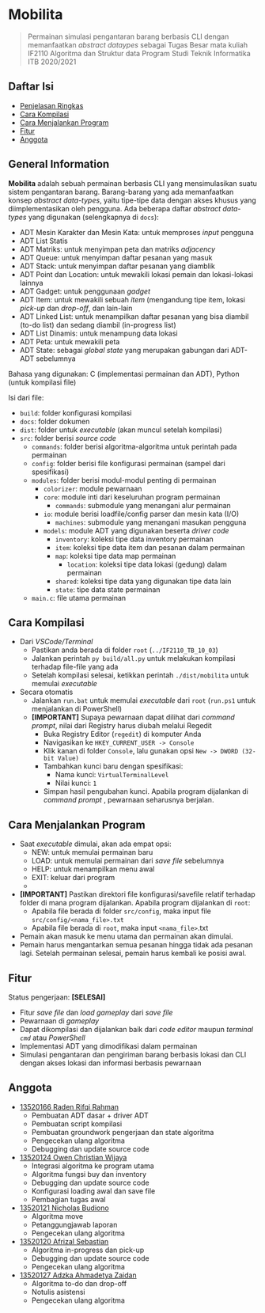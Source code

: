 # Mobilita
> Permainan simulasi pengantaran barang berbasis CLI dengan memanfaatkan _abstract dataypes_
> sebagai Tugas Besar mata kuliah IF2110 Algoritma dan Struktur data
> Program Studi Teknik Informatika ITB 2020/2021

## Daftar Isi
* [Penjelasan Ringkas](#penjelasan-ringkas)
* [Cara Kompilasi](#cara-kompilasi)
* [Cara Menjalankan Program](#cara-menjalankan-program)
* [Fitur](#fitur)
* [Anggota](#anggota)


## General Information
**Mobilita** adalah sebuah permainan berbasis CLI yang mensimulasikan suatu sistem pengantaran barang. Barang-barang yang ada memanfaatkan konsep _abstract data-types_, yaitu tipe-tipe data dengan akses khusus yang diimplementasikan oleh pengguna. Ada beberapa daftar _abstract data-types_ yang digunakan (selengkapnya di `docs`):
* ADT Mesin Karakter dan Mesin Kata: untuk memproses _input_ pengguna
* ADT List Statis
* ADT Matriks: untuk menyimpan peta dan matriks _adjacency_
* ADT Queue: untuk menyimpan daftar pesanan yang masuk
* ADT Stack: untuk menyimpan daftar pesanan yang diamblik
* ADT Point dan Location: untuk mewakili lokasi pemain dan lokasi-lokasi lainnya
* ADT Gadget: untuk penggunaan _gadget_
* ADT Item: untuk mewakili sebuah _item_ (mengandung tipe item, lokasi _pick-up_ dan _drop-off_, dan lain-lain
* ADT Linked List: untuk menampilkan daftar pesanan yang bisa diambil (to-do list) dan sedang diambil (in-progress list)
* ADT List Dinamis: untuk menampung data lokasi
* ADT Peta: untuk mewakili peta
* ADT State: sebagai _global state_ yang merupakan gabungan dari ADT-ADT sebelumnya

Bahasa yang digunakan: C (implementasi permainan dan ADT), Python (untuk kompilasi file)

Isi dari file:
* `build`: folder konfigurasi kompilasi
* `docs`: folder dokumen
* `dist`: folder untuk _executable_ (akan muncul setelah kompilasi)
* `src`: folder berisi _source code_
  * `commands`: folder berisi algoritma-algoritma untuk perintah pada permainan
  * `config`: folder berisi file konfigurasi permainan (sampel dari spesifikasi)
  * `modules`: folder berisi modul-modul penting di permainan
    * `colorizer`: module pewarnaan
    * `core`: module inti dari keseluruhan program permainan
      * `commands`: submodule yang menangani alur permainan
    * `io`: module berisi loadfile/config parser dan mesin kata (I/O)
      * `machines`: submodule yang menangani masukan pengguna
    * `models`: module ADT yang digunakan beserta _driver code_
      * `inventory`: koleksi tipe data inventory permainan
      * `item`: koleksi tipe data item dan pesanan dalam permainan
      * `map`: koleksi tipe data map permainan
        * `location`: koleksi tipe data lokasi (gedung) dalam permainan
      * `shared`: koleksi tipe data yang digunakan tipe data lain
      * `state`: tipe data state permainan
  * `main.c`: file utama permainan
  
## Cara Kompilasi
* Dari _VSCode/Terminal_
  * Pastikan anda berada di folder `root` (`../IF2110_TB_10_03`)
  * Jalankan perintah `py build/all.py` untuk melakukan kompilasi terhadap file-file yang ada
  * Setelah kompilasi selesai, ketikkan perintah `./dist/mobilita` untuk memulai _executable_
* Secara otomatis
  * Jalankan `run.bat` untuk memulai _executable_ dari `root` (`run.ps1` untuk menjalankan di PowerShell)
  * **[IMPORTANT]** Supaya pewarnaan dapat dilihat dari _command prompt_, nilai dari Registry harus diubah melalui Regedit
    * Buka Registry Editor (`regedit`) di komputer Anda  
    * Navigasikan ke `HKEY_CURRENT_USER -> Console`
    * Klik kanan di folder `Console`, lalu gunakan opsi `New -> DWORD (32-bit Value)`
    * Tambahkan kunci baru dengan spesifikasi:
      * Nama kunci: `VirtualTerminalLevel`
      * Nilai kunci: `1`
    * Simpan hasil pengubahan kunci. Apabila program dijalankan di *command prompt* , pewarnaan seharusnya berjalan.
  
## Cara Menjalankan Program
* Saat _executable_ dimulai, akan ada empat opsi:
  * NEW: untuk memulai permainan baru
  * LOAD: untuk memulai permainan dari _save file_ sebelumnya
  * HELP: untuk menampilkan menu awal
  * EXIT: keluar dari program
  * 
* **[IMPORTANT]** Pastikan direktori file konfigurasi/savefile relatif terhadap folder di mana program dijalankan. Apabila program dijalankan di `root`:
  * Apabila file berada di folder `src/config`, maka input file `src/config/<nama_file>.txt`
  * Apabila file berada di `root`, maka input `<nama_file>`.txt
* Pemain akan masuk ke menu utama dan permainan akan dimulai.
* Pemain harus mengantarkan semua pesanan hingga tidak ada pesanan lagi. Setelah permainan selesai, pemain harus kembali ke posisi awal.

## Fitur
Status pengerjaan: **[SELESAI]**
* Fitur _save file_ dan _load gameplay_ dari _save file_
* Pewarnaan di _gameplay_
* Dapat dikompilasi dan dijalankan baik dari _code editor_ maupun _terminal `cmd`_ atau _PowerShell_
* Implementasi ADT yang dimodifikasi dalam permainan
* Simulasi pengantaran dan pengiriman barang berbasis lokasi dan CLI dengan akses lokasi dan informasi berbasis pewarnaan

## Anggota
* [13520166 Raden Rifqi Rahman](https://github.com/Radenz)
  * Pembuatan ADT dasar + driver ADT
  * Pembuatan script kompilasi
  * Pembuatan groundwork pengerjaan dan state algoritma
  * Pengecekan ulang algoritma
  * Debugging dan update source code
* [13520124 Owen Christian Wijaya](https://github.com/clumsyyyy)
  * Integrasi algoritma ke program utama
  * Algoritma fungsi buy dan inventory
  * Debugging dan update source code
  * Konfigurasi loading awal dan save file
  * Pembagian tugas awal
* [13520121 Nicholas Budiono](https://github.com/nicholass25)
  * Algoritma move
  * Petanggungjawab laporan
  * Pengecekan ulang algoritma
* [13520120 Afrizal Sebastian](https://github.com/afrizalsebastian)
  * Algoritma in-progress dan pick-up 
  * Debugging dan update source code
  * Pengecekan ulang algoritma
* [13520127 Adzka Ahmadetya Zaidan](https://github.com/Voguelish)
  * Algoritma  to-do dan drop-off
  * Notulis asistensi
  * Pengecekan ulang algoritma
